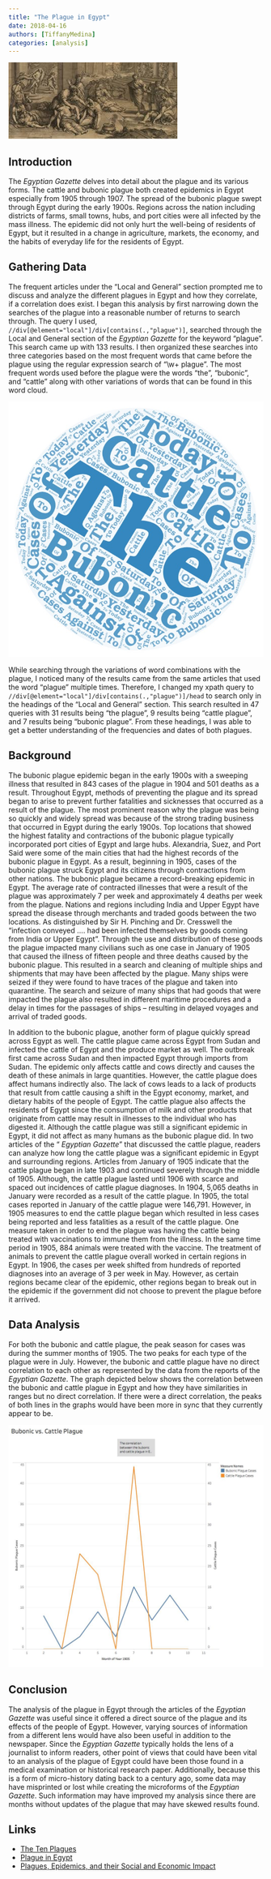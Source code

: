 ```yaml
---
title: "The Plague in Egypt"
date: 2018-04-16
authors: [TiffanyMedina]
categories: [analysis]
---
```

![Plague Epidemic](medina-plague.jpeg)

## Introduction
The  _Egyptian Gazette_ delves into detail about the plague and its various forms. The cattle and bubonic plague both created epidemics in Egypt especially from 1905 through 1907. The spread of the bubonic plague swept through Egypt during the early 1900s. Regions across the nation including districts of farms, small towns, hubs, and port cities were all infected by the mass illness. The epidemic did not only hurt the well-being of residents of Egypt, but it resulted in a change in agriculture, markets, the economy, and the habits of everyday life for the residents of Egypt.

## Gathering Data
The frequent articles under the “Local and General” section prompted me to discuss and analyze the different plagues in Egypt and how they correlate, if a correlation does exist. I began this analysis by first narrowing down the searches of the plague into a reasonable number of returns to search through. The query I used, `//div[@element="local"]/div[contains(.,"plague")]`, searched through the Local and General section of the _Egyptian Gazette_ for the keyword “plague”. This search came up with 133 results. I then organized these searches into three categories based on the most frequent words that came before the plague using the regular expression search of “\w+ plague”. The most frequent words used before the plague were the words “the”, “bubonic”, and “cattle” along with other variations of words that can be found in this word cloud.

![Plague search word cloud](medina-word-cloud.jpeg)

While searching through the variations of word combinations with the plague, I noticed many of the results came from the same articles that used the word “plague” multiple times. Therefore, I changed my xpath query to `//div[@element="local"]/div[contains(.,"plague")]/head` to search only in the headings of the “Local and General” section. This search resulted in 47 queries with 31 results being “the plague”, 9 results being “cattle plague”, and 7 results being “bubonic plague”. From these headings, I was able to get a better understanding of the frequencies and dates of both plagues.

## Background
The bubonic plague epidemic began in the early 1900s with a sweeping illness that resulted in 843 cases of the plague in 1904 and 501 deaths as a result. Throughout Egypt, methods of preventing the plague and its spread began to arise to prevent further fatalities and sicknesses that occurred as a result of the plague. The most prominent reason why the plague was being so quickly and widely spread was because of the strong trading business that occurred in Egypt during the early 1900s. Top locations that showed the highest fatality and contractions of the bubonic plague typically incorporated port cities of Egypt and large hubs. Alexandria, Suez, and Port Said were some of the main cities that had the highest records of the bubonic plague in Egypt. As a result, beginning in 1905, cases of the bubonic plague struck Egypt and its citizens through contractions from other nations. The bubonic plague became a record-breaking epidemic in Egypt. The average rate of contracted illnesses that were a result of the plague was approximately 7 per week and approximately 4 deaths per week from the plague. Nations and regions including India and Upper Egypt have spread the disease through merchants and traded goods between the two locations. As distinguished by Sir H. Pinching and Dr. Cresswell the “infection conveyed …. had been infected themselves by goods coming from India or Upper Egypt”. Through the use and distribution of these goods the plague impacted many civilians such as one case in January of 1905 that caused the illness of fifteen people and three deaths caused by the bubonic plague. This resulted in a search and cleaning of multiple ships and shipments that may have been affected by the plague. Many ships were seized if they were found to have traces of the plague and taken into quarantine. The search and seizure of many ships that had goods that were impacted the plague also resulted in different maritime procedures and a delay in times for the passages of ships – resulting in delayed voyages and arrival of traded goods.

In addition to the bubonic plague, another form of plague quickly spread across Egypt as well. The cattle plague came across Egypt from Sudan and infected the cattle of Egypt and the produce market as well. The outbreak first came across Sudan and then impacted Egypt through imports from Sudan. The epidemic only affects cattle and cows directly and causes the death of these animals in large quantities. However, the cattle plague does affect humans indirectly also. The lack of cows leads to a lack of products that result from cattle causing a shift in the Egypt economy, market, and dietary habits of the people of Egypt. The cattle plague also affects the residents of Egypt since the consumption of milk and other products that originate from cattle may result in illnesses to the individual who has digested it. Although the cattle plague was still a significant epidemic in Egypt, it did not affect as many humans as the bubonic plague did. In two articles of the “ _Egyptian Gazette_” that discussed the cattle plague, readers can analyze how long the cattle plague was a significant epidemic in Egypt and surrounding regions. Articles from January of 1905 indicate that the cattle plague began in late 1903 and continued severely through the middle of 1905. Although, the cattle plague lasted until 1906 with scarce and spaced out incidences of cattle plague diagnoses. In 1904, 5,065 deaths in January were recorded as a result of the cattle plague. In 1905, the total cases reported in January of the cattle plague were 146,791. However, in 1905 measures to end the cattle plague began which resulted in less cases being reported and less fatalities as a result of the cattle plague. One measure taken in order to end the plague was having the cattle being treated with vaccinations to immune them from the illness. In the same time period in 1905, 884 animals were treated with the vaccine. The treatment of animals to prevent the cattle plague overall worked in certain regions in Egypt. In 1906, the cases per week shifted from hundreds of reported diagnoses into an average of 3 per week in May. However, as certain regions became clear of the epidemic, other regions began to break out in the epidemic if the government did not choose to prevent the plague before it arrived.

## Data Analysis
For both the bubonic and cattle plague, the peak season for cases was during the summer months of 1905. The two peaks for each type of the plague were in July. However, the bubonic and cattle plague have no direct correlation to each other as represented by the data from the reports of the  _Egyptian Gazette_. The graph depicted below shows the correlation between the bubonic and cattle plague in Egypt and how they have similarities in ranges but no direct correlation. If there were a direct correlation, the peaks of both lines in the graphs would have been more in sync that they currently appear to be.

![Correlation between Bubonic and Cattle Plague Graph](medina-correlation.jpg)

## Conclusion
The analysis of the plague in Egypt through the articles of the _Egyptian Gazette_ was useful since it offered a direct source of the plague and its effects of the people of Egypt. However, varying sources of information from a different lens would have also been useful in addition to the newspaper. Since the _Egyptian Gazette_ typically holds the lens of a journalist to inform readers, other point of views that could have been vital to an analysis of the plague of Egypt could have been those found in a medical examination or historical research paper. Additionally, because this is a form of micro-history dating back to a century ago, some data may have misprinted or lost while creating the microforms of the _Egyptian Gazette_. Such information may have improved my analysis since there are months without updates of the plague that may have skewed results found.

## Links
- [The Ten Plagues ](https://www.chabad.org/library/article_cdo/aid/1653/jewish/The-Ten-Plagues.htm)
- [Plague in Egypt](https://www.ncbi.nlm.nih.gov/pmc/articles/PMC4506964/)
- [Plagues, Epidemics, and their Social and Economic Impact](http://www.ccsenet.org/journal/index.php/ach/article/view/23836)

